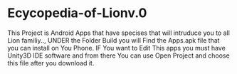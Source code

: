 # Ecycopedia-of-Lionv.0
 This Project is Android Apps that have specises that will intruduce you to all Lion familiy..,
 UNDER the Folder Build you will Find the Apps.apk file that you can install on You Phone.
 IF You want to Edit This apps you must have Unity3D IDE software and from there You can use Open Project and choose this file after you download it.
